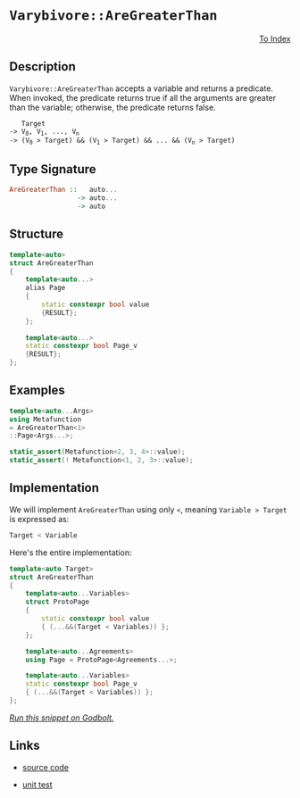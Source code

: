 <!-- Copyright 2024 Feng Mofan
SPDX-License-Identifier: Apache-2.0 -->

# `Varybivore::AreGreaterThan`

<p style='text-align: right;'><a href="../../../facilities/metafunctions.md#varybivore-are-greater-than">To Index</a></p>

## Description

`Varybivore::AreGreaterThan` accepts a variable and returns a predicate.
When invoked, the predicate returns true if all the arguments are greater than the variable;
otherwise, the predicate returns false.

<pre><code>   Target
-> V<sub>0</sub>, V<sub>1</sub>, ..., V<sub>n</sub>
-> (V<sub>0</sub> &gt; Target) && (V<sub>1</sub> &gt; Target) && ... && (V<sub>n</sub> &gt; Target)</code></pre>

## Type Signature

```Haskell
AreGreaterThan ::   auto...
                 -> auto...
                 -> auto
```

## Structure

```C++
template<auto>
struct AreGreaterThan
{
    template<auto...>
    alias Page
    {
        static constexpr bool value
        {RESULT};
    };
    
    template<auto...>
    static constexpr bool Page_v
    {RESULT};
};
```

## Examples

```C++
template<auto...Args>
using Metafunction
= AreGreaterThan<1>
::Page<Args...>;

static_assert(Metafunction<2, 3, 4>::value);
static_assert(! Metafunction<1, 2, 3>::value);
```

## Implementation

We will implement `AreGreaterThan` using only `<`, meaning <code>Variable > Target</code> is expressed as:

```C++
Target < Variable
```

Here's the entire implementation:

```C++
template<auto Target>
struct AreGreaterThan
{
    template<auto...Variables>
    struct ProtoPage
    {
        static constexpr bool value
        { (...&&(Target < Variables)) };
    };

    template<auto...Agreements>
    using Page = ProtoPage<Agreements...>;

    template<auto...Variables>
    static constexpr bool Page_v
    { (...&&(Target < Variables)) };
};
```

[*Run this snippet on Godbolt.*](https://godbolt.org/#z:OYLghAFBqd5QCxAYwPYBMCmBRdBLAF1QCcAaPECAMzwBtMA7AQwFtMQByARg9KtQYEAysib0QXACx8BBAKoBnTAAUAHpwAMvAFYTStJg1DIApACYAQuYukl9ZATwDKjdAGFUtAK4sGIAMykrgAyeAyYAHI%2BAEaYxBIA7KQADqgKhE4MHt6%2BASlpGQKh4VEssfFcSXaYDplCBEzEBNk%2BfoHVtQL1jQTFkTFxibYNTS257SO9Yf1lg5UAlLaoXsTI7BwEmCzJBpsm/m5MXkQA1AAqjcCYBPvYJhoAggoExF4OJw/EmADiX0ybxDOCEM9weJgSVkeJ2hJ02212mH2h2OqAAdOiAGqNPBMaL0BS3UEwk7PV7vZTEVBEZRMK5EmHgyEPYnE57/PDIE5oBjPTCqZLEE7RVCeE4ANzEXkRUJZ0MZJwg6NR5gAbKqIBdiFcCCckScscQcXjMAp5vNdQkACL7JnE8HW/xM%2BnQuE7f6Ig5HIhKh7AL5bRgEAn%2BO4y6FedJGE40q66/yW6OU6m0j1uX3%2BtiCBRKwmO0HO2FbN17T0opUGo34wlhkkNRyc7m8/mC4WimOYAD6YoL8sV6NV6s12rjbn12Nx%2BLNFodTqtNvzjwA9AAqVdr9eL0Er1dnbBCM5rzdL9cn5dHsGPV0IpFetHoz7AYOhh4RsLAE4AWWuTCoXgYnQYfN4w%2BL5fkwd1AWBQCDi4asHhAEB2yRB9s37EN50eUE2XrDsmAUJQmggL8Gl/f9HAEJEzFIE5AhOSRbgQiVvEweYMKeOsOVw/C4gICAwDAT9v1IgCkS4aiqJohiQCYqVWMdDhFloTgAFZeD8DgtFIVBODcaxrBJZZVkwXUzH8HhSAITQFMWABrEBlLMVEEjMSQAA5XOUjQAE4HI0FVXMCJSOEkXgWAkDQNFIdTNO0jheAUEBIssjSFNIOBYBgRAQGWAhkmOchKDQbY6DiCJWHWVRXJVABaFVJBOYBkE5KRUTMXhMHwIhDXQPR%2BEEEQxHYKQZEERQVHUFLSF0MSAHdiCYZJOB4RSVLUqytM4AB5Y48p1VAqBOSqarqhqmpOFqzAVDxivoQVzDM%2BZeGSrRFggJAiuSEqyAoCAPq%2BkBgCkKiaFoAEEogaJ1uiMJGgATyW3hoeYYhYc26JtBqZLzKKzMCE2hhaHhyasGiLxgEOWhaAS7heCwFhDGAcRibwL5ajFE11r5GpjnWcywk2ILNNoPBonmlGPCwdaXjwMKadIdniGFJRLS2BnhaMKzFioAxHwxPBMBmzbkkYBGRuEURxGGvr5CUNR1um/QGZQPTLH0EWEsgRZUGScieU4arnnQfZLVMSxrDMGKFe6jnPdsTB7F9lwGHcTxWj0EJplKco9FSdJfbGPwxNzwoGD6LO5jjhO6kmAu9A6X3uiaMuBgqYYelrsS2SbzOW4kRYFEMtY%2B/0VaovW2LDqq2r6sa5rJFahVcEIEgTIep7NcWBBwKweIIFskBJH8VEvP8BJJA0SQXJVCLlJVLyR%2BC0KAi4VEVS4fyvNc9/lMkLhlJPlUY9JqxXiolCyms0qZTetlHa%2BUfp/VumVNgnBGgsDFAkaqTAuQGCjFwLyqIX6aQ6svbqvVZADUttIa2Y07aTV0FROaC0EYrQ4KpIBMUtqwL2gdVB6DMHYIZudfBhCrqoBunEVeZhHrgJSq9d6YjPq3QKr9BR/1eEYOQDgwGXkuCRRBmDSgkNJpIzhqbExKM0YYwcKbHGgZ8aE3WiTMmFMqamzpmrdYml8Cs0cOzamRDVDc02Kbfm8d1rC1FnDCWninqGlluZBWStMAq3pkYdWoBZF8B1goPWBsjYmzltbChQ0qGyBoRNTS9DHYa1DlYV2ESPZ7y0j7TI1MA4ECDvGWp4dI5xGjo0/u8dMaZCTinHIhcgjJ2brMVuxd86p1yEXAovtpnZ07kMgCjdmgLImfXauPRVkVy7ts8ZddJiHIqP3QeQ0WFsOirwCe6j%2BGaMEXgghqINCL06ive6XBpHPWsqQLeTAd6UBYSFUgYV/D4Ivgkf%2BCQEj%2BEvpIOqYl7kbTirYMBALXpQKQDlXayiEGlXKig4gLATosAUGKTkYo3kImeO1b5pCxJFItiUs25T7Z5EYYtGmty1rAM4blY4Jx9onFQZS6ltL6XumeKI8Rd1TL%2BH%2BRA6BxLvqFVUbdaSyBkjJC7HgjsDKCC4XJXVPgdADEQyhjDFGZi7Wo3RpjGxYjcb2KJl4zApNyZiFcXLdxaSYmkG8cMvxnNAnIB5iEwQYTJoRLFrDaJUs4mm0SWkZJqs0lvggdrWkOT9aG2NupcybLBoSFKaNW2FSdB5C0c7MO9T3bwC9i0gQ1NFyBwbXUiwEcHlRzwFgAZldhnOAgK4Dukz0AXJzsszIk65mZBnesquXQa47Lrhshu5ye4zLOe3Ddncd0lF7n8pYKwh5nqCnc8enAJXmvqlSml4pZWbHlRAJeXVV5/PXrIze29BhNKChCsKZh8H%2BH8MpTyv8IoQYSP5dhDzOCgKShvUgdlJAJFanCrgUgvKwpPpUB%2B/hBUcMxTilhbVEMYt/S9RYCt0jOEkEAA%3D)

## Links

- [source code](../../../../conceptrodon/varybivore/are_greater_than.hpp)

- [unit test](../../../../tests/unit/metafunctions/varybivore/are_greater_than.test.hpp)
